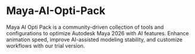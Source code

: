 # Maya-AI-Opti-Pack
Maya AI Opti Pack is a community-driven collection of tools and configurations to optimize Autodesk Maya 2026 with AI features. Enhance animation speed, improve AI-assisted modeling stability, and customize workflows with our trial version.
